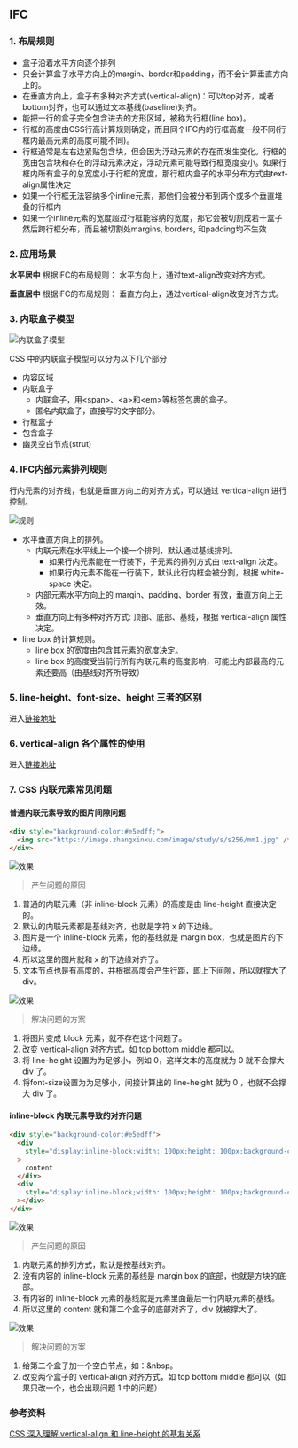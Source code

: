 ## IFC

### 1. 布局规则

* 盒子沿着水平方向逐个排列
* 只会计算盒子水平方向上的margin、border和padding，而不会计算垂直方向上的。
* 在垂直方向上，盒子有多种对齐方式(vertical-align)：可以top对齐，或者bottom对齐，也可以通过文本基线(baseline)对齐。
* 能把一行的盒子完全包含进去的方形区域，被称为行框(line box)。
* 行框的高度由CSS行高计算规则确定，而且同个IFC内的行框高度一般不同(行框内最高元素的高度可能不同)。
* 行框通常是左右边紧贴包含块，但会因为浮动元素的存在而发生变化。行框的宽由包含块和存在的浮动元素决定，浮动元素可能导致行框宽度变小。如果行框内所有盒子的总宽度小于行框的宽度，那行框内盒子的水平分布方式由text-align属性决定
* 如果一个行框无法容纳多个inline元素，那他们会被分布到两个或多个垂直堆叠的行框内
* 如果一个inline元素的宽度超过行框能容纳的宽度，那它会被切割成若干盒子然后跨行框分布，而且被切割处margins, borders, 和padding均不生效

### 2. 应用场景

**水平居中**
根据IFC的布局规则： 水平方向上，通过text-align改变对齐方式。

**垂直居中**
根据IFC的布局规则： 垂直方向上，通过vertical-align改变对齐方式。

### 3. 内联盒子模型

![内联盒子模型](../../asset/css/ifc1.jpg)

CSS 中的内联盒子模型可以分为以下几个部分
* 内容区域
* 内联盒子
  * 内联盒子，用\<span>、\<a>和\<em>等标签包裹的盒子。
  * 匿名内联盒子，直接写的文字部分。
* 行框盒子
* 包含盒子
* 幽灵空白节点(strut)

### 4. IFC内部元素排列规则

行内元素的对齐线，也就是垂直方向上的对齐方式，可以通过 vertical-align 进行控制。

![规则](../../asset/css/ifc2.jpg)

* 水平垂直方向上的排列。
  * 内联元素在水平线上一个接一个排列，默认通过基线排列。
    * 如果行内元素能在一行装下，子元素的排列方式由 text-align 决定。
    * 如果行内元素不能在一行装下，默认此行内框会被分割，根据 white-space 决定。
  * 内部元素水平方向上的 margin、padding、border 有效，垂直方向上无效。
  * 垂直方向上有多种对齐方式: 顶部、底部、基线，根据 vertical-align 属性决定。
* line box 的计算规则。
  * line box 的宽度由包含其元素的宽度决定。
  * line box 的高度受当前行所有内联元素的高度影响，可能比内部最高的元素还要高（由基线对齐所导致）

### 5. line-height、font-size、height 三者的区别

进入[链接地址](https://segmentfault.com/a/1190000023717411)

### 6. vertical-align 各个属性的使用

进入[链接地址](https://www.cnblogs.com/hykun/p/3937852.html)

### 7. CSS 内联元素常见问题

#### 普通内联元素导致的图片间隙问题
```html
<div style="background-color:#e5edff;">
  <img src="https://image.zhangxinxu.com/image/study/s/s256/mm1.jpg" />
</div>
```
![效果](../../asset/css/ifc3.png)
> 产生问题的原因

1. 普通的内联元素（非 inline-block 元素）的高度是由 line-height 直接决定的。
2. 默认的内联元素都是基线对齐，也就是字符 x 的下边缘。
3. 图片是一个 inline-block 元素，他的基线就是 margin box，也就是图片的下边缘。
4. 所以这里的图片就和 x 的下边缘对齐了。
5. 文本节点也是有高度的，并根据高度会产生行距，即上下间隙，所以就撑大了 div。

![效果](../../asset/css/ifc5.png)

> 解决问题的方案

1. 将图片变成 block 元素，就不存在这个问题了。
2. 改变 vertical-align 对齐方式，如 top bottom middle 都可以。
3. 将 line-height 设置为为足够小，例如 0，这样文本的高度就为 0 就不会撑大 div 了。
4. 将font-size设置为为足够小，间接计算出的 line-height 就为 0 ，也就不会撑大 div 了。

#### inline-block 内联元素导致的对齐问题

```html
<div style="background-color:#e5edff">
  <div
    style="display:inline-block;width: 100px;height: 100px;background-color: orange"
  >
    content
  </div>
  <div
    style="display:inline-block;width: 100px;height: 100px;background-color: red"
  ></div>
</div>
```

![效果](../../asset/css/ifc4.png)

> 产生问题的原因

1. 内联元素的排列方式，默认是按基线对齐。
2. 没有内容的 inline-block 元素的基线是 margin box 的底部，也就是方块的底部。
3. 有内容的 inline-block 元素的基线就是元素里面最后一行内联元素的基线。
4. 所以这里的 content 就和第二个盒子的底部对齐了，div 就被撑大了。

![效果](../../asset/css/ifc6.png)

> 解决问题的方案

1. 给第二个盒子加一个空白节点，如：&nbsp。
2. 改变两个盒子的 vertical-align 对齐方式，如 top bottom middle 都可以（如果只改一个，也会出现问题 1 中的问题）

### 参考资料
[CSS 深入理解 vertical-align 和 line-height 的基友关系](https://www.zhangxinxu.com/wordpress/2015/08/css-deep-understand-vertical-align-and-line-height/)